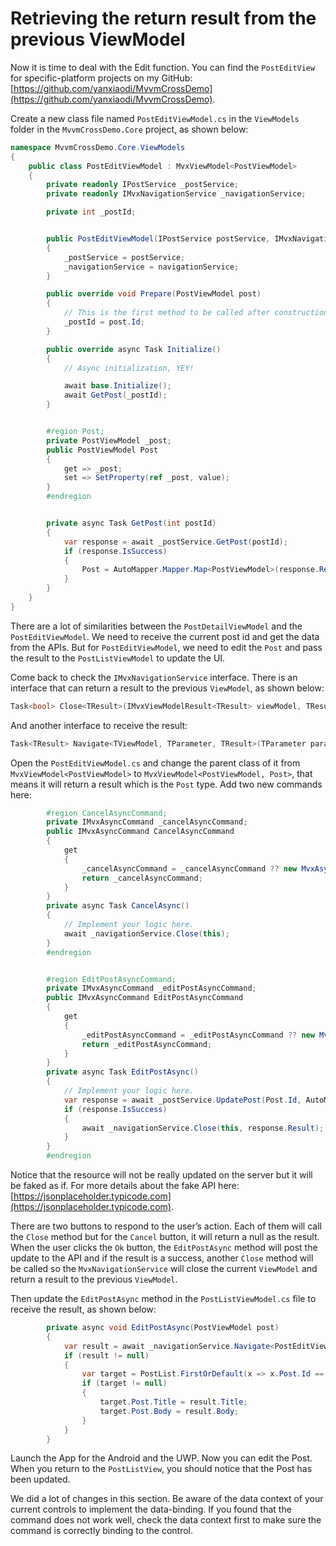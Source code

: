 # Retrieving the return result from the previous ViewModel

Now it is time to deal with the Edit function. You can find the `PostEditView` for specific-platform projects on my GitHub: [https://github.com/yanxiaodi/MvvmCrossDemo](https://github.com/yanxiaodi/MvvmCrossDemo).

Create a new class file named `PostEditViewModel.cs` in the `ViewModels` folder in the `MvvmCrossDemo.Core` project, as shown below:

```csharp
namespace MvvmCrossDemo.Core.ViewModels
{
    public class PostEditViewModel : MvxViewModel<PostViewModel>
    {
        private readonly IPostService _postService;
        private readonly IMvxNavigationService _navigationService;

        private int _postId;


        public PostEditViewModel(IPostService postService, IMvxNavigationService navigationService)
        {
            _postService = postService;
            _navigationService = navigationService;
        }

        public override void Prepare(PostViewModel post)
        {
            // This is the first method to be called after construction
            _postId = post.Id;
        }

        public override async Task Initialize()
        {
            // Async initialization, YEY!

            await base.Initialize();
            await GetPost(_postId);
        }


        #region Post;
        private PostViewModel _post;
        public PostViewModel Post
        {
            get => _post;
            set => SetProperty(ref _post, value);
        }
        #endregion


        private async Task GetPost(int postId)
        {
            var response = await _postService.GetPost(postId);
            if (response.IsSuccess)
            {
                Post = AutoMapper.Mapper.Map<PostViewModel>(response.Result);
            }
        }
    }
}
```

There are a lot of similarities between the `PostDetailViewModel` and the `PostEditViewModel`. We need to receive the current post id and get the data from the APIs. But for `PostEditViewModel`, we need to edit the `Post` and pass the result to the `PostListViewModel` to update the UI.

Come back to check the `IMvxNavigationService` interface. There is an interface that can return a result to the previous `ViewModel`, as shown below:

```csharp
Task<bool> Close<TResult>(IMvxViewModelResult<TResult> viewModel, TResult result);
```

And another interface to receive the result:

```csharp
Task<TResult> Navigate<TViewModel, TParameter, TResult>(TParameter param, IMvxBundle presentationBundle = null, CancellationToken cancellationToken = default(CancellationToken)) where TViewModel : IMvxViewModel<TParameter, TResult>;
```

Open the `PostEditViewModel.cs` and change the parent class of it from `MvxViewModel<PostViewModel>` to `MvxViewModel<PostViewModel, Post>`, that means it will return a result which is the `Post` type. Add two new commands here:

```csharp
        #region CancelAsyncCommand;
        private IMvxAsyncCommand _cancelAsyncCommand;
        public IMvxAsyncCommand CancelAsyncCommand
        {
            get
            {
                _cancelAsyncCommand = _cancelAsyncCommand ?? new MvxAsyncCommand(CancelAsync);
                return _cancelAsyncCommand;
            }
        }
        private async Task CancelAsync()
        {
            // Implement your logic here.
            await _navigationService.Close(this);
        }
        #endregion


        #region EditPostAsyncCommand;
        private IMvxAsyncCommand _editPostAsyncCommand;
        public IMvxAsyncCommand EditPostAsyncCommand
        {
            get
            {
                _editPostAsyncCommand = _editPostAsyncCommand ?? new MvxAsyncCommand(EditPostAsync);
                return _editPostAsyncCommand;
            }
        }
        private async Task EditPostAsync()
        {
            // Implement your logic here.
            var response = await _postService.UpdatePost(Post.Id, AutoMapper.Mapper.Map<Post>(Post));
            if (response.IsSuccess)
            {
                await _navigationService.Close(this, response.Result);
            }
        }
        #endregion

```

Notice that the resource will not be really updated on the server but it will be faked as if. For more details about the fake API here: [https://jsonplaceholder.typicode.com](https://jsonplaceholder.typicode.com).

There are two buttons to respond to the user’s action. Each of them will call the `Close` method but for the `Cancel` button, it will return a null as the result. When the user clicks the `Ok` button, the `EditPostAsync` method will post the update to the API and if the result is a success, another `Close` method will be called so the `MvxNavigationService` will close the current `ViewModel` and return a result to the previous `ViewModel`.

Then update the `EditPostAsync` method in the `PostListViewModel.cs` file to receive the result, as shown below:

```csharp
        private async void EditPostAsync(PostViewModel post)
        {
            var result = await _navigationService.Navigate<PostEditViewModel, PostViewModel, Post>(post);
            if (result != null)
            {
                var target = PostList.FirstOrDefault(x => x.Post.Id == result.Id);
                if (target != null)
                {
                    target.Post.Title = result.Title;
                    target.Post.Body = result.Body;
                }
            }
        }
```

Launch the App for the Android and the UWP. Now you can edit the Post. When you return to the `PostListView`, you should notice that the Post has been updated.

We did a lot of changes in this section. Be aware of the data context of your current controls to implement the data-binding. If you found that the command does not work well, check the data context first to make sure the command is correctly binding to the control.

